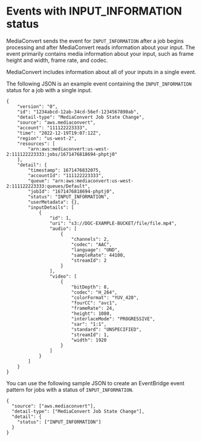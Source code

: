 # Events with INPUT\_INFORMATION status<a name="ev_status_input_information"></a>

MediaConvert sends the event for `INPUT_INFORMATION` after a job begins processing and after MediaConvert reads information about your input\. The event primarily contains media information about your input, such as frame height and width, frame rate, and codec\.

 MediaConvert includes information about all of your inputs in a single event\.

The following JSON is an example event containing the `INPUT_INFORMATION` status for a job with a single input\.

```
{
    "version": "0",
    "id": "1234abcd-12ab-34cd-56ef-1234567890ab",
    "detail-type": "MediaConvert Job State Change",
    "source": "aws.mediaconvert",
    "account": "111122223333",
    "time": "2022-12-19T19:07:12Z",
    "region": "us-west-2",
    "resources": [
        "arn:aws:mediaconvert:us-west-2:111122223333:jobs/1671476818694-phptj0"
    ],
    "detail": {
        "timestamp": 1671476832075,
        "accountId": "111122223333",
        "queue": "arn:aws:mediaconvert:us-west-2:111122223333:queues/Default",
        "jobId": "1671476818694-phptj0",
        "status": "INPUT_INFORMATION",
        "userMetadata": {},
        "inputDetails": [
            {
                "id": 1,
                "uri": "s3://DOC-EXAMPLE-BUCKET/file/file.mp4",
                "audio": [
                    {
                        "channels": 2,
                        "codec": "AAC",
                        "language": "UND",
                        "sampleRate": 44100,
                        "streamId": 2
                    }
                ],
                "video": [
                    {
                        "bitDepth": 8,
                        "codec": "H_264",
                        "colorFormat": "YUV_420",
                        "fourCC": "avc1",
                        "frameRate": 24,
                        "height": 1080,
                        "interlaceMode": "PROGRESSIVE",
                        "sar": "1:1",
                        "standard": "UNSPECIFIED",
                        "streamId": 1,
                        "width": 1920
                    }
                ]
            }
        ]
    }
}
```

You can use the following sample JSON to create an EventBridge event pattern for jobs with a status of `INPUT_INFORMATION`\.

```
{
  "source": ["aws.mediaconvert"],
  "detail-type": ["MediaConvert Job State Change"],
  "detail": {
    "status": ["INPUT_INFORMATION"]
  }
}
```